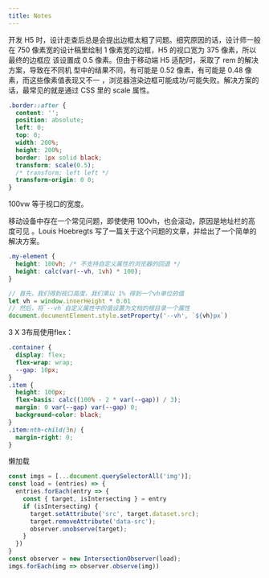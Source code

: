 ```yaml
---
title: Notes
---
```


开发 H5 时，设计走查后总是会提出边框太粗了问题。细究原因的话，设计师一般在 750
像素宽的设计稿里绘制 1 像素宽的边框，H5 的视口宽为 375 像素，所以最终的边框应
该设置成 0.5 像素。但由于移动端 H5 适配时，采取了 rem 的解决方案，导致在不同机
型中的结果不同，有可能是 0.52 像素，有可能是 0.48 像素，而这些像素值表现又不一
，浏览器渲染边框可能成功/可能失败。解决方案的话，最常见的就是通过 CSS 里的
scale 属性。

```css
.border::after {
  content: '';
  position: absolute;
  left: 0;
  top: 0;
  width: 200%;
  height: 200%;
  border: 1px solid black;
  transform: scale(0.5);
  /* transform: left left */
  transform-origin: 0 0;
}
```

100vw 等于视口的宽度。

移动设备中存在一个常见问题，即使使用 100vh，也会滚动，原因是地址栏的高度可见
  。Louis Hoebregts 写了一篇关于这个问题的文章，并给出了一个简单的解决方案。

```css
.my-element {
  height: 100vh; /* 不支持自定义属性的浏览器的回退 */
  height: calc(var(--vh, 1vh) * 100);
}
```

```js
// 首先，我们得到视口高度，我们乘以 1% 得到一个vh单位的值
let vh = window.innerHeight * 0.01
// 然后，将`--vh`自定义属性中的值设置为文档的根目录一个属性
document.documentElement.style.setProperty('--vh', `${vh}px`)
```

3 X 3布局使用flex：
```css
.container {
  display: flex;
  flex-wrap: wrap;
  --gap: 10px;
}
.item {
  height: 100px;
  flex-basis: calc((100% - 2 * var(--gap)) / 3);
  margin: 0 var(--gap) var(--gap) 0;
  background-color: black;
}
.item:nth-child(3n) {
  margin-right: 0;
}
```

懒加载
```js
const imgs = [...document.querySelectorAll('img')];
const load = (entries) => {
  entries.forEach(entry => {
    const { target, isIntersecting } = entry
    if (isIntersecting) {
      target.setAttribute('src', target.dataset.src);
      target.removeAttribute('data-src');
      observer.unobserve(target);
    }
  })
}
const observer = new IntersectionObserver(load);
imgs.forEach(img => observer.observe(img))
```

